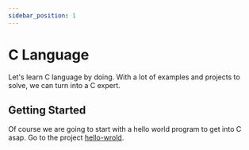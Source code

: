 ```yaml
---
sidebar_position: 1
---
```


# C Language

Let's learn C language by doing. With a lot of examples and projects to solve, we can turn into a
C expert.

## Getting Started

Of course we are going to start with a hello world program to get into C asap.
Go to the project [hello-wrold](https://docusaurus.new).
